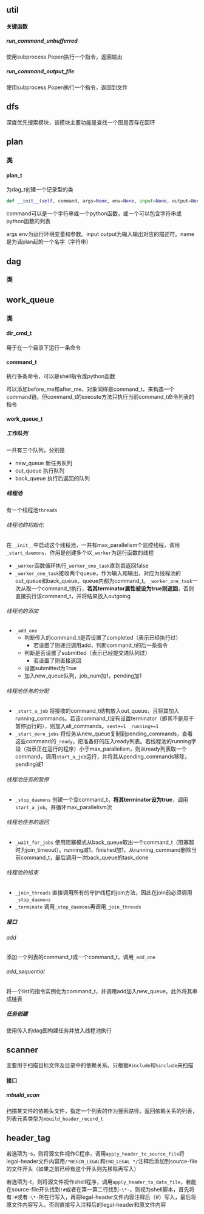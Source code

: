 ## util

#### 关键函数

##### run_command_unbufferred

使用subprocess.Popen执行一个指令，返回输出

##### run_command_output_file

使用subprocess.Popen执行一个指令，返回到文件

## dfs

深度优先搜索模块，该模块主要功能是查找一个图是否存在回环



## plan

### 类

#### plan_t

为dag_t创建一个记录型的类

```python
def __init__(self, command, args=None, env=None, input=None, output=None, name=None)
```

command可以是一个字符串或一个python函数，或一个可以包含字符串或python函数的列表

args env为运行环境变量和参数。input output为输入输出对应的描述符。name是为该plan起的一个名字（字符串）

## dag

### 类



## work_queue

### 类

#### dir_cmd_t

用于在一个目录下运行一条命令

#### command_t

执行多条命令，可以是shell指令或python函数

可以添加before_me和after_me，对象同样是command_t，来构造一个command链。但command_t的execute方法只执行当前command_t命令列表的指令

#### work_queue_t

##### 工作队列

一共有三个队列，分别是

* new_queue  新任务队列
* out_queue  执行队列
* back_queue  执行后返回的队列

##### 线程池

有一个线程池`threads`

###### 线程池的初始化

在`__init__`中启动这个线程池，一共有max_parallelism个监控线程，调用`_start_daemons`，作用是创建多个以`_worker`为运行函数的线程

* `_worker`函数循环执行`_worker_one_task`直到其返回false
* `_worker_one_task`接收两个queue，作为输入和输出，对应为线程池的out_queue和back_queue。queue内都为command_t。`_worker_one_task`一次从取一个command_t执行，**若其terminator属性被设为true则返回**，否则直接执行该command_t，并将结果放入outgoing

###### 线程池的添加

* `_add_one`
  * 判断传入的command_t是否设置了completed（表示已经执行过）
    * 若设置了则递归调用add，判断command_t的后一条指令
  * 判断是否设置了submitted（表示已经提交进队列过）
    * 若设置了则直接返回
  * 设置submitted为True
  * 加入new_queue队列，job_num加1，pending加1

###### 线程池任务的分配

* `_start_a_job`  将接收的command_t结构放入out_queue，且将其加入running_commands。若该command_t没有设置terminator（即其不是用于暂停运行的），则加入all_commands。`sent+=1  running+=1`
* `_start_more_jobs`  将任务从new_queue复制到pending_commands，查看这些command的`_ready`，把准备好的压入ready列表。若线程池的running字段（指示正在运行的程序）小于max_parallelism，则从ready列表取一个command，调用`start_a_job`运行，并将其从pending_commands移除，pending减1

###### 线程池任务的暂停

* `_stop_daemons`  创建一个空command_t，**将其terminator设为true**，调用`start_a_job`。并循环max_parallelism次

###### 线程池任务的返回

* `_wait_for_jobs`  使用阻塞模式从back_queue取出一个command_t（阻塞超时为join_timeout）。running减1，finished加1，从running_command删除当前command_t，最后调用一次back_queue的task_done

###### 线程池的结束

* `_join_threads`  直接调用所有的守护线程的join方法，因此在join前必须调用`_stop_daemons`
* `_terminate`  调用`_stop_daemons`再调用`_join_threads`

##### 接口

###### add

添加一个列表的command_t或一个command_t，调用`_add_one`

###### add_sequential

将一个list的指令实例化为command_t，并调用add加入new_queue。此外将其串成链表

##### 任务创建

使用传入的dag图构建任务并放入线程池执行

## scanner

主要用于扫描目标文件及目录中的依赖关系。只根据`#include`和`%include`来扫描

#### 接口

##### mbuild_scan

扫描某文件的依赖头文件，指定一个列表的作为搜索路径。返回依赖关系的列表，列表元素类型为`mbuild_header_record_t`

## header_tag

若选项为-s，则将源文件视作C程序，调用`apply_header_to_source_file`将legal-header文件内容用`/*BEGIN_LEGAL`和`END_LEGAL */`注释后添加到source-file的文件开头（如果之前已经有这个开头则先移除再写入）

若选项为-t，则将源文件视作shell程序，调用`apply_header_to_data_file`，若能在source-file开头找到`!#`或者在第一第二行找到`-\*-`，则视为shell脚本，首先将有`!#`或者`-\*-`所在行写入，再将legal-header文件内容注释后（#）写入，最后将原文件内容写入。否则直接写入注释后的legal-header和原文件内容
